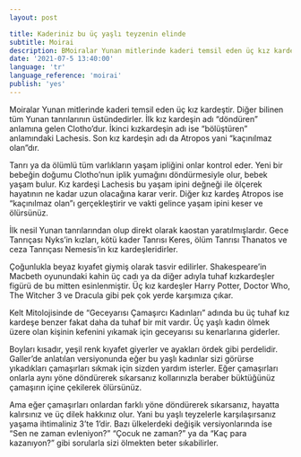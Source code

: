 ```yaml
---
layout: post

title: Kaderiniz bu üç yaşlı teyzenin elinde
subtitle: Moirai
description: BMoiralar Yunan mitlerinde kaderi temsil eden üç kız kardeştir. Diğer bilinen tüm Yunan tanrılarının üstündedirler. İlk kız kardeşin adı “döndüren” anlamına gelen Clotho’dur. İkinci kızkardeşin adı ise “bölüştüren” anlamındaki Lachesis. Son kız kardeşin adı da Atropos yani “kaçınılmaz olan”dır.
date: '2021-07-5 13:40:00'
language: 'tr'
language_reference: 'moirai'
publish: 'yes'
---
```


Moiralar Yunan mitlerinde kaderi temsil eden üç kız kardeştir. Diğer bilinen tüm Yunan tanrılarının üstündedirler. İlk kız kardeşin adı “döndüren” anlamına gelen Clotho’dur. İkinci kızkardeşin adı ise “bölüştüren” anlamındaki Lachesis. Son kız kardeşin adı da Atropos yani “kaçınılmaz olan”dır.

Tanrı ya da ölümlü tüm varlıkların yaşam ipliğini onlar kontrol eder. Yeni bir bebeğin doğumu Clotho’nun iplik yumağını döndürmesiyle olur, bebek yaşam bulur. Kız kardeşi Lachesis bu yaşam ipini değneği ile ölçerek hayatının ne kadar uzun olacağına karar verir. Diğer kız kardeş Atropos ise “kaçınılmaz olan”ı gerçekleştirir ve vakti gelince yaşam ipini keser ve ölürsünüz.

İlk nesil Yunan tanrılarından olup direkt olarak kaostan yaratılmışlardır. Gece Tanrıçası Nyks’in kızları, kötü kader Tanrısı Keres, ölüm Tanrısı Thanatos ve ceza Tanrıçası Nemesis’in kız kardeşleridirler.

Çoğunlukla beyaz kıyafet giymiş olarak tasvir edilirler. Shakespeare’in Macbeth oyunundaki kahin üç cadı ya da diğer adıyla tuhaf kızkardeşler figürü de bu mitten esinlenmiştir. Üç kız kardeşler Harry Potter, Doctor Who, The Witcher 3 ve Dracula gibi pek çok yerde karşımıza çıkar.

Kelt Mitolojisinde de “Geceyarısı Çamaşırcı Kadınları” adında bu üç tuhaf kız kardeşe benzer fakat daha da tuhaf bir mit vardır. Üç yaşlı kadın ölmek üzere olan kişinin kefenini yıkamak için geceyarısı su kenarlarına giderler.

Boyları kısadır, yeşil renk kıyafet giyerler ve ayakları ördek gibi perdelidir. Galler’de anlatılan versiyonunda eğer bu yaşlı kadınlar sizi görürse yıkadıkları çamaşırları sıkmak için sizden yardım isterler. Eğer çamaşırları onlarla aynı yöne döndürerek sıkarsanız kollarınızla beraber büktüğünüz çamaşırın içine çekilerek ölürsünüz.

Ama eğer çamaşırları onlardan farklı yöne döndürerek sıkarsanız, hayatta kalırsınız ve üç dilek hakkınız olur. Yani bu yaşlı teyzelerle karşılaşırsanız yaşama ihtimaliniz 3’te 1’dir. Bazı ülkelerdeki değişik versiyonlarında ise “Sen ne zaman evleniyon?” “Çocuk ne zaman?” ya da “Kaç para kazanıyon?” gibi sorularla sizi ölmekten beter sıkabilirler.
